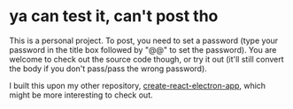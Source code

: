 # ya can test it, can't post tho
This is a personal project. To post, you need to set a password (type your password in the title box followed by "@@" to set the password). You are welcome to check out the source code though, or try it out (it'll still convert the body if you don't pass/pass the wrong password).

I built this upon my other repository, [create-react-electron-app](https://github.com/imp-dance/create-react-electron-app), which might be more interesting to check out. 
